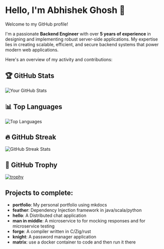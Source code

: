 # Hello, I'm Abhishek Ghosh 👋

Welcome to my GitHub profile!

I'm a passionate **Backend Engineer** with over **5 years of experience** in designing and implementing robust server-side applications. My expertise lies in creating scalable, efficient, and secure backend systems that power modern web applications.


Here's an overview of my activity and contributions:

## 🏆 GitHub Stats

![Your GitHub Stats](https://github-readme-stats.vercel.app/api?username=abhishekghoshh&show_icons=true&hide_title=true&count_private=true&hide=prs&theme=dark)

## 📊 Top Languages

![Top Languages](https://github-readme-stats.vercel.app/api/top-langs/?username=abhishekghoshh&layout=compact&theme=dark)

## 🔥 GitHub Streak

![GitHub Streak Stats](https://github-readme-streak-stats.herokuapp.com/?user=abhishekghoshh&theme=dark)

## 🏅 GitHub Trophy

[![trophy](https://github-profile-trophy.vercel.app/?username=abhishekghoshh&theme=dark)](https://github.com/ryo-ma/github-profile-trophy)


## Projects to complete:

- **portfolio**: My personal portfolio using mkdocs
- **feather**: Dependency Injection framework in java/scala/python
- **hello**: A Distributed chat application
- **man in middle**: A microservice to for mocking responses and for microservice testing
- **forge**: A compiler written in C/Zig/rust
- **knight**: A password manager application
- **matrix**: use a docker container to code and then run it there
